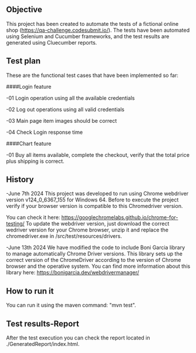 
Objective
---------
This project has been created to automate the tests of a fictional online shop (https://qa-challenge.codesubmit.io/). 
The tests have been automated using Selenium and Cucumber frameworks, and the test results are generated using Cluecumber 
reports.

Test plan 
---------
These are the functional test cases that have been implemented so far:

####Login feature

-01 Login operation using all the available credentials

-02 Log out operations using all valid credentials

-03 Main page item images should be correct

-04 Check Login response time

####Chart feature

-01 Buy all items available, complete the checkout, verify that the total price plus shipping is correct.

History
-------------
-June 7th 2024
This project was developed to run using Chrome webdriver version v124_0_6367_155 for Windows 64. Before to execute the 
project verify if your browser version is compatible to this Chromedriver version.

You can check it here: https://googlechromelabs.github.io/chrome-for-testing/
To update the webdriver version, just download the correct wedriver version for your Chrome browser, unzip it and replace
the chromedriver.exe in /src/test/resources/drivers.

-June 13th 2024
We have modified the code to include Boni Garcia library to manage automatically Chrome Driver versions. This library 
sets up the correct version of the ChromeDriver according to the version of Chrome browser  and the operative 
system.
You can find more information about this library here: https://bonigarcia.dev/webdrivermanager/

How to run it
-------------
You can run it using the maven command: "mvn test". 

Test results-Report
-------------------
After the test execution you can check the report located in ./GeneratedReport/index.html.


